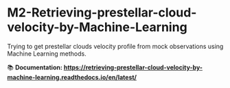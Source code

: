 # M2-Retrieving-prestellar-cloud-velocity-by-Machine-Learning

Trying to get prestellar clouds velocity profile from mock observations using Machine Learning methods.

📚 **Documentation: https://retrieving-prestellar-cloud-velocity-by-machine-learning.readthedocs.io/en/latest/**
